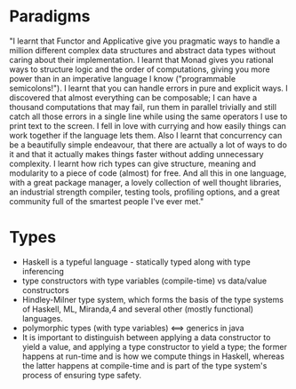 # Paradigms

"I learnt that Functor and Applicative give you pragmatic ways to handle a million different
complex data structures and abstract data types without caring about their implementation.
I learnt that Monad gives you rational ways to structure logic and the order of computations,
giving you more power than in an imperative language I know ("programmable semicolons!").
I learnt that you can handle errors in pure and explicit ways.
I discovered that almost everything can be composable;
I can have a thousand computations that may fail, run them in parallel trivially and still
catch all those errors in a single line while using the same operators I use to print text
to the screen. I fell in love with currying and how easily things can work together if the
language lets them. Also I learnt that concurrency can be a beautifully simple endeavour,
that there are actually a lot of ways to do it and that it actually makes things faster
without adding unnecessary complexity. I learnt how rich types can give structure, meaning
and modularity to a piece of code (almost) for free.
And all this in one language, with a great package manager, a lovely collection of well thought
libraries, an industrial strength compiler, testing tools, profiling options, and a great
community full of the smartest people I've ever met."

# Types
- Haskell is a typeful language - statically typed along with type inferencing
- type constructors with type variables (compile-time) vs data/value constructors
- Hindley-Milner type system, which forms the basis of the type systems of Haskell, ML, Miranda,4 and several other
(mostly functional) languages.
- polymorphic types (with type variables) <==> generics in java
- It is important to distinguish between applying a data constructor to yield a value, and applying a type constructor to yield a type; the former happens at run-time and is how we compute things in Haskell, whereas the latter happens at compile-time and is part of the type system's process of ensuring type safety.
